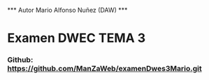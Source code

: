 *** Autor Mario Alfonso Nuñez (DAW) ***
# Examen DWEC TEMA 3
### Github: https://github.com/ManZaWeb/examenDwes3Mario.git

